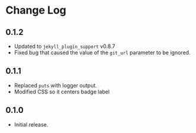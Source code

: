 # Change Log

## 0.1.2

* Updated to `jekyll_plugin_support` v0.8.7
* Fixed bug that caused the value of the `git_url` parameter to be ignored.


## 0.1.1

* Replaced `puts` with logger output.
* Modified CSS so it centers badge label


## 0.1.0

* Initial release.
